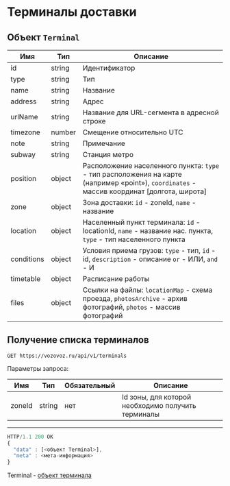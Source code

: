 # Терминалы доставки

## Объект `Terminal`

Имя | Тип | Описание
--- | --- | --------
id | string | Идентификатор
type | string | Тип
name | string | Название
address | string | Адрес
urlName | string | Название для URL-сегмента в адресной строке
timezone | number | Смещение относительно UTC
note | string | Примечание
subway | string | Станция метро
position | object | Расположение населенного пункта: `type` - тип расположения на карте (например «point»), `coordinates` - массив координат [долгота, широта]
zone | object | Зона доставки: `id` - zoneId, `name` - название
location | object | Населенный пункт терминала: `id` - locationId, `name` - название нас. пункта, `type` - тип населенного пункта
conditions | object | Условия приема грузов: `type` - тип, `id` - id, `description` - описание `or` - ИЛИ, `and` - И
timetable | object | Расписание работы
files | object | Ссылки на файлы: `locationMap` - схема проезда, `photosArchive` - архив фотографий, `photos` - массив фотографий

## Получение списка терминалов

`GET https://vozovoz.ru/api/v1/terminals`

Параметры запроса:

Имя | Тип | Обязательный | Описание
--- | --- | ------------ | --------
zoneId | string | нет | Id зоны, для которой необходимо получить терминалы

---

```js
HTTP/1.1 200 OK
{
  "data" : [<объект Terminal>],
  "meta" : <мета-информация>
}
```

Terminal - [объект терминала](terminals.md)
